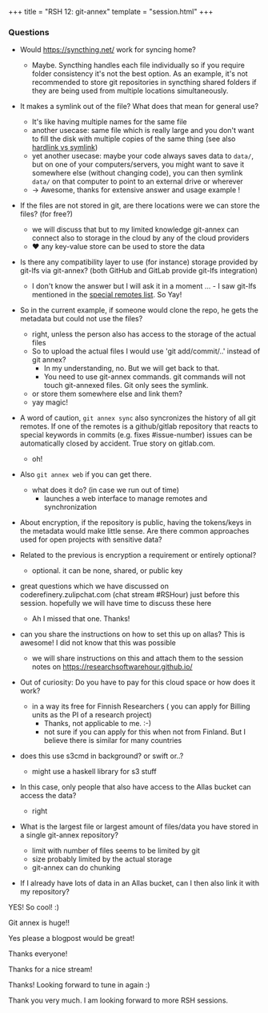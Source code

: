 +++
title = "RSH 12: git-annex"
template = "session.html"
+++

### Questions

- Would https://syncthing.net/ work for syncing home?
  - Maybe. Syncthing handles each file individually so if you require folder consistency it's not the best option. As an example, it's not recommended to store git repositories in syncthing shared folders if they are being used from multiple locations simultaneously.

- It makes a symlink out of the file? What does that mean for general use?
  - It's like having multiple names for the same file
  - another usecase: same file which is really large and you don't want to fill the disk with multiple copies of the same thing (see also [hardlink vs symlink](https://medium.com/@307/hard-links-and-symbolic-links-a-comparison-7f2b56864cdd))
  - yet another usecase: maybe your code always saves data to `data/`, but on one of your computers/servers, you might want to save it somewhere else (without changing code), you can then symlink `data/` on that computer to point to an external drive or wherever
  - -> Awesome, thanks for extensive answer and usage example !

- If the files are not stored in git, are there locations were we can store the files? (for free?)
  - we will discuss that but to my limited knowledge git-annex can connect also to storage in the cloud by any of the cloud providers
  - :heart: any key-value store can be used to store the data

- Is there any compatibility layer to use (for instance) storage provided by git-lfs via git-annex? (both GitHub and GitLab provide git-lfs integration)
  - I don't know the answer but I will ask it in a moment ...
        - I saw git-lfs mentioned in the [special remotes list](https://git-annex.branchable.com/special_remotes/git-lfs/). So Yay!

- So in the current example, if someone would clone the repo, he gets the metadata but could not use the files?
  - right, unless the person also has access to the storage of the actual files
  - So to upload the actual files I would use 'git add/commit/..' instead of git annex?
    - In my understanding, no. But we will get back to that.
    - You need to use git-annex commands. git commands will not touch git-annexed files. Git only sees the symlink.
  - or store them somewhere else and link them?
  - yay magic!

- A word of caution, `git annex sync` also syncronizes the history of all git remotes. If one of the remotes is a github/gitlab repository that reacts to special keywords in commits (e.g. fixes #issue-number) issues can be automatically closed by accident. True story on gitlab.com.
  - oh!

- Also `git annex web` if you can get there.
  - what does it do? (in case we run out of time)
    - launches a web interface to manage remotes and synchronization

- About encryption, if the repository is public, having the tokens/keys in the metadata would make little sense. Are there common approaches used for open projects with sensitive data?
- Related to the previous is encryption a requirement or entirely optional?
  - optional. it can be none, shared, or public key
- great questions which we have discussed on coderefinery.zulipchat.com (chat stream #RSHour) just before this session. hopefully we will have time to discuss these here
    - Ah I missed that one. Thanks!

- can you share the instructions on how to set this up on allas? This is awesome! I did not know that this was possible
  - we will share instructions on this and attach them to the session notes on https://researchsoftwarehour.github.io/

- Out of curiosity: Do you have to pay for this cloud space or how does it work?
    - in a way its free for Finnish Researchers ( you can apply for Billing units as the PI of a research project)
        - Thanks, not applicable to me. :-)
        - not sure if you can apply for this when not from Finland. But I believe there is similar for many countries


- does this use s3cmd in background? or swift or..?
  - might use a haskell library for s3 stuff

- In this case, only people that also have access to the Allas bucket can access the data?
  - right

- What is the largest file or largest amount of files/data you have stored in a single git-annex repository?
  - limit with number of files seems to be limited by git
  - size probably limited by the actual storage
  - git-annex can do chunking

- If I already have lots of data in an Allas bucket, can I then also link it with my repository?

YES! So cool! :)

Git annex is huge!!

Yes please a blogpost would be great!

Thanks everyone!

Thanks for a nice stream!

Thanks! Looking forward to tune in again :)

Thank you very much. I am looking forward to more RSH sessions.
